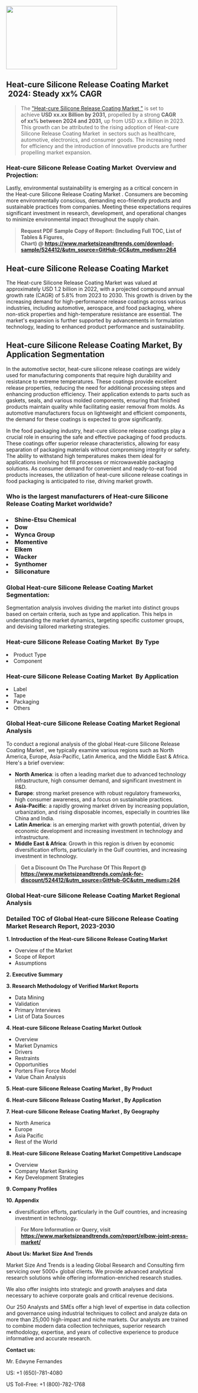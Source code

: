 <p><img class="alignnone size-medium wp-image-20088" src="https://ffe5etoiles.com/wp-content/uploads/2024/12/MST1-300x171.png" alt="" width="300" height="171" /></p><h2 id="ember46" class="ember-view reader-text-block__heading-2">Heat-cure Silicone Release Coating Market &nbsp;2024: Steady&nbsp;xx% CAGR</h2><blockquote id="ember47" class="ember-view reader-text-block__blockquote">The&nbsp;<a class="app-aware-link " href="https://www.marketsizeandtrends.com/download-sample/524412/&utm_source=GitHub-GC&utm_medium=264" target="_blank" data-test-app-aware-link="">"Heat-cure Silicone Release Coating Market "</a>&nbsp;is set to achieve&nbsp;<strong>USD&nbsp;xx.xx&nbsp;Billion by 2031,</strong>&nbsp;propelled by a strong&nbsp;<strong>CAGR of&nbsp;xx% between 2024 and 2031,</strong>&nbsp;up from USD xx.x Billion in 2023. This growth can be attributed to the rising adoption of&nbsp;Heat-cure Silicone Release Coating Market &nbsp;in sectors such as healthcare, automotive, electronics, and consumer goods. The increasing need for efficiency and the introduction of innovative products are further propelling market expansion.</blockquote><h3 id="ember48" class="ember-view reader-text-block__heading-3">Heat-cure Silicone Release Coating Market &nbsp;Overview and Projection:</h3><p id="ember49" class="ember-view reader-text-block__paragraph">Lastly, environmental sustainability is emerging as a critical concern in the&nbsp;Heat-cure Silicone Release Coating Market . Consumers are becoming more environmentally conscious, demanding eco-friendly products and sustainable practices from companies. Meeting these expectations requires significant investment in research, development, and operational changes to minimize environmental impact throughout the supply chain.</p><blockquote id="ember50" class="ember-view reader-text-block__blockquote"><strong>Request PDF Sample Copy of Report: (Including Full TOC, List of Tables &amp; Figures, Chart)&nbsp;@&nbsp;<strong><a href="https://www.marketsizeandtrends.com/download-sample/524412/&utm_source=GitHub-GC&utm_medium=264" target="_blank">https://www.marketsizeandtrends.com/download-sample/524412/&utm_source=GitHub-GC&utm_medium=264</a></strong></strong></blockquote><h3 class=""> <h2>Heat-cure Silicone Release Coating Market</h2><p>The Heat-cure Silicone Release Coating Market was valued at approximately USD 1.2 billion in 2022, with a projected compound annual growth rate (CAGR) of 5.8% from 2023 to 2030. This growth is driven by the increasing demand for high-performance release coatings across various industries, including automotive, aerospace, and food packaging, where non-stick properties and high-temperature resistance are essential. The market's expansion is further supported by advancements in formulation technology, leading to enhanced product performance and sustainability.</p><h2>Heat-cure Silicone Release Coating Market, By Application Segmentation</h2><p>In the automotive sector, heat-cure silicone release coatings are widely used for manufacturing components that require high durability and resistance to extreme temperatures. These coatings provide excellent release properties, reducing the need for additional processing steps and enhancing production efficiency. Their application extends to parts such as gaskets, seals, and various molded components, ensuring that finished products maintain quality while facilitating easier removal from molds. As automotive manufacturers focus on lightweight and efficient components, the demand for these coatings is expected to grow significantly.</p><p>In the food packaging industry, heat-cure silicone release coatings play a crucial role in ensuring the safe and effective packaging of food products. These coatings offer superior release characteristics, allowing for easy separation of packaging materials without compromising integrity or safety. The ability to withstand high temperatures makes them ideal for applications involving hot fill processes or microwaveable packaging solutions. As consumer demand for convenient and ready-to-eat food products increases, the utilization of heat-cure silicone release coatings in food packaging is anticipated to rise, driving market growth.</p></h3><h3 id="" class="">Who is the largest manufacturers of&nbsp;Heat-cure Silicone Release Coating Market worldwide?</h3><h3 class=""></Li><Li>Shine-Etsu Chemical</Li><Li> Dow</Li><Li> Wynca Group</Li><Li> Momentive</Li><Li> Elkem</Li><Li> Wacker</Li><Li> Synthomer</Li><Li> Siliconature</h3><h3 id="ember53" class="ember-view reader-text-block__heading-3">Global&nbsp;Heat-cure Silicone Release Coating Market Segmentation:</h3><p id="ember54" class="ember-view reader-text-block__paragraph">Segmentation analysis involves dividing the market into distinct groups based on certain criteria, such as type and application. This helps in understanding the market dynamics, targeting specific customer groups, and devising tailored marketing strategies.</p><h3 id="" class="">Heat-cure Silicone Release Coating Market &nbsp;By Type</h3><p></Li><Li>Product Type</Li><Li> Component</p><h3 id="" class="">Heat-cure Silicone Release Coating Market &nbsp;By Application</h3><p class=""></Li><Li>Label</Li><Li> Tape</Li><Li> Packaging</Li><Li> Others</p><h3 id="ember62" class="ember-view reader-text-block__heading-3">Global Heat-cure Silicone Release Coating Market Regional Analysis</h3><p id="ember63" class="ember-view reader-text-block__paragraph">To conduct a regional analysis of the global Heat-cure Silicone Release Coating Market , we typically examine various regions such as North America, Europe, Asia-Pacific, Latin America, and the Middle East &amp; Africa. Here's a brief overview:</p><ul><li><strong>North America</strong>: is often a leading market due to advanced technology infrastructure, high consumer demand, and significant investment in R&amp;D.</li><li><strong>Europe</strong>: strong market presence with robust regulatory frameworks, high consumer awareness, and a focus on sustainable practices.</li><li><strong>Asia-Pacific</strong>: a rapidly growing market driven by increasing population, urbanization, and rising disposable incomes, especially in countries like China and India.</li><li><strong>Latin America</strong>: is an emerging market with growth potential, driven by economic development and increasing investment in technology and infrastructure.</li><li><strong>Middle East &amp; Africa</strong>: Growth in this region is driven by economic diversification efforts, particularly in the Gulf countries, and increasing investment in technology.</li></ul><blockquote id="ember61" class="ember-view reader-text-block__blockquote"><strong>Get a Discount On The Purchase Of This Report @ <strong><a href="https://html-cleaner.com/" target="">https://www.marketsizeandtrends.com/ask-for-discount/524412/&utm_source=GitHub-GC&utm_medium=264</a></strong></strong></blockquote><h3 id="ember62" class="ember-view reader-text-block__heading-3">Global Heat-cure Silicone Release Coating Market Regional Analysis</h3><h3 id="" class="">Detailed TOC of Global Heat-cure Silicone Release Coating Market Research Report, 2023-2030</h3><p id="" class=""><strong>1. Introduction of the Heat-cure Silicone Release Coating Market </strong></p><ul><li>Overview of the Market</li><li>Scope of Report</li><li>Assumptions</li></ul><p id="" class=""><strong>2. Executive Summary</strong></p><p id="" class=""><strong>3. Research Methodology of Verified Market Reports</strong></p><ul><li>Data Mining</li><li>Validation</li><li>Primary Interviews</li><li>List of Data Sources</li></ul><p id="" class=""><strong>4. Heat-cure Silicone Release Coating Market Outlook</strong></p><ul><li>Overview</li><li>Market Dynamics</li><li>Drivers</li><li>Restraints</li><li>Opportunities</li><li>Porters Five Force Model</li><li>Value Chain Analysis</li></ul><p id="" class=""><strong>5. Heat-cure Silicone Release Coating Market , By Product</strong></p><p id="" class=""><strong>6. Heat-cure Silicone Release Coating Market , By Application</strong></p><p id="" class=""><strong>7. Heat-cure Silicone Release Coating Market , By Geography</strong></p><ul><li>North America</li><li>Europe</li><li>Asia Pacific</li><li>Rest of the World</li></ul><p id="" class=""><strong>8. Heat-cure Silicone Release Coating Market Competitive Landscape</strong></p><ul><li>Overview</li><li>Company Market Ranking</li><li>Key Development Strategies</li></ul><p id="" class=""><strong>9. Company Profiles</strong></p><p id="" class=""><strong>10. Appendix</strong></p><ul><li>diversification efforts, particularly in the Gulf countries, and increasing investment in technology.</li></ul><blockquote id="ember65" class="ember-view reader-text-block__blockquote"><strong>For More Information or Query, visit <strong><strong><a href="https://html-cleaner.com/" target="">https://www.marketsizeandtrends.com/report/elbow-joint-press-market/</a></strong></strong></strong></blockquote><p id="" class=""><strong>About Us: Market Size And Trends</strong></p><p id="" class="">Market Size And Trends is a leading Global Research and Consulting firm servicing over 5000+ global clients. We provide advanced analytical research solutions while offering information-enriched research studies.</p><p id="" class="">We also offer insights into strategic and growth analyses and data necessary to achieve corporate goals and critical revenue decisions.</p><p id="" class="">Our 250 Analysts and SMEs offer a high level of expertise in data collection and governance using industrial techniques to collect and analyze data on more than 25,000 high-impact and niche markets. Our analysts are trained to combine modern data collection techniques, superior research methodology, expertise, and years of collective experience to produce informative and accurate research.</p><p id="" class=""><strong>Contact us:</strong></p><p id="" class="">Mr. Edwyne Fernandes</p><p id="" class="">US: +1 (650)-781-4080</p><p id="" class="">US Toll-Free: +1 (800)-782-1768</p>
